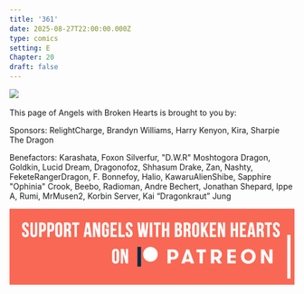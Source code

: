 ```yaml
---
title: '361'
date: 2025-08-27T22:00:00.000Z
type: comics
setting: E
Chapter: 20
draft: false
---
```


![](</uploads/F 8.png>)

This page of Angels with Broken Hearts is brought to you by:

Sponsors: RelightCharge, Brandyn Williams, Harry Kenyon, Kira, Sharpie The Dragon

Benefactors: Karashata, Foxon Silverfur, "D.W\.R" Moshtogora Dragon, Goldkin, Lucid Dream, Dragonofoz, Shhasum Drake, Zan, Nashty, FeketeRangerDragon, F. Bonnefoy, Halio, KawaruAlienShibe, Sapphire "Ophinia" Crook, Beebo, Radioman, Andre Bechert, Jonathan Shepard, Ippe A, Rumi, MrMusen2, Korbin Server, Kai “Dragonkraut” Jung

[![](/uploads/patreon-banner-4.jpg)](http://patreon.com/mbsaunders)
